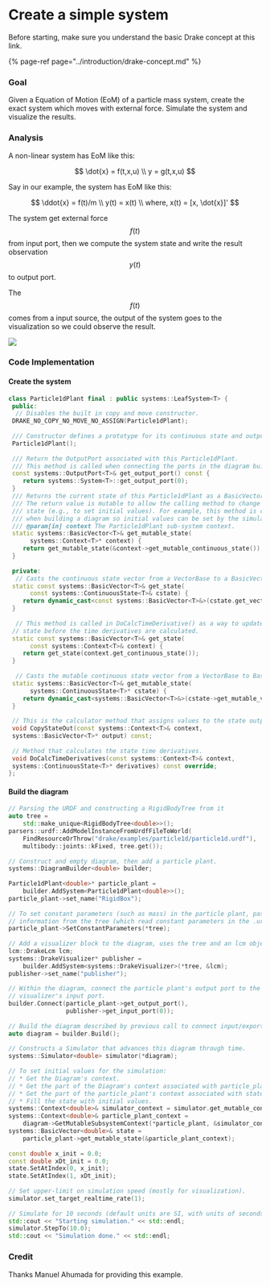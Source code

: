 # Create a simple system

Before starting, make sure you understand the basic Drake concept at this link.

{% page-ref page="../introduction/drake-concept.md" %}

### Goal

Given a Equation of Motion \(EoM\) of a particle mass system, create the exact system which moves with external force. Simulate the system and visualize the results.

### Analysis

A non-linear system has EoM like this:

$$
\dot{x} = f(t,x,u) \\
y = g(t,x,u)
$$

Say in our example, the system has EoM like this:

$$
\ddot{x} = f(t)/m \\
y(t) = x(t) \\
where,  x(t) = [x, \dot{x}]'
$$

The system get external force $$f(t)$$ from input port, then we compute the system state and write the result observation $$y(t)$$ to output port.

The $$f(t)$$ comes from a input source, the output of the system goes to the visualization so we could observe the result.

![](../.gitbook/assets/block-diagram-1.png)

### Code Implementation

#### Create the system

```cpp
class Particle1dPlant final : public systems::LeafSystem<T> {
 public:
  // Disables the built in copy and move constructor.
 DRAKE_NO_COPY_NO_MOVE_NO_ASSIGN(Particle1dPlant);
 
 /// Constructor defines a prototype for its continuous state and output port.
 Particle1dPlant();
 
 /// Return the OutputPort associated with this Particle1dPlant.
 /// This method is called when connecting the ports in the diagram builder.
 const systems::OutputPort<T>& get_output_port() const {
    return systems::System<T>::get_output_port(0);
 }
 /// Returns the current state of this Particle1dPlant as a BasicVector.
 /// The return value is mutable to allow the calling method to change the
 /// state (e.g., to set initial values). For example, this method is called
 /// when building a diagram so initial values can be set by the simulator.
 /// @param[in] context The Particle1dPlant sub-system context.
 static systems::BasicVector<T>& get_mutable_state(
      systems::Context<T>* context) {
    return get_mutable_state(&context->get_mutable_continuous_state());
 }
 
 private:
  // Casts the continuous state vector from a VectorBase to a BasicVector.
 static const systems::BasicVector<T>& get_state(
      const systems::ContinuousState<T>& cstate) {
    return dynamic_cast<const systems::BasicVector<T>&>(cstate.get_vector());
 }
 
  // This method is called in DoCalcTimeDerivative() as a way to update the
 // state before the time derivatives are calculated.
 static const systems::BasicVector<T>& get_state(
      const systems::Context<T>& context) {
    return get_state(context.get_continuous_state());
 }
 
  // Casts the mutable continuous state vector from a VectorBase to BasicVector.
 static systems::BasicVector<T>& get_mutable_state(
      systems::ContinuousState<T>* cstate) {
    return dynamic_cast<systems::BasicVector<T>&>(cstate->get_mutable_vector());
 }
 
 // This is the calculator method that assigns values to the state output port.
 void CopyStateOut(const systems::Context<T>& context,
 systems::BasicVector<T>* output) const;
 
 // Method that calculates the state time derivatives.
 void DoCalcTimeDerivatives(const systems::Context<T>& context,
 systems::ContinuousState<T>* derivatives) const override;
};
```

#### Build the diagram

```cpp
// Parsing the URDF and constructing a RigidBodyTree from it
auto tree =
    std::make_unique<RigidBodyTree<double>>();
parsers::urdf::AddModelInstanceFromUrdfFileToWorld(
    FindResourceOrThrow("drake/examples/particle1d/particle1d.urdf"),
    multibody::joints::kFixed, tree.get());
 
// Construct and empty diagram, then add a particle plant.
systems::DiagramBuilder<double> builder;
 
Particle1dPlant<double>* particle_plant =
    builder.AddSystem<Particle1dPlant<double>>();
particle_plant->set_name("RigidBox");
 
// To set constant parameters (such as mass) in the particle plant, pass
// information from the tree (which read constant parameters in the .urdf).
particle_plant->SetConstantParameters(*tree);
 
// Add a visualizer block to the diagram, uses the tree and an lcm object.
lcm::DrakeLcm lcm;
systems::DrakeVisualizer* publisher =
    builder.AddSystem<systems::DrakeVisualizer>(*tree, &lcm);
publisher->set_name("publisher");
 
// Within the diagram, connect the particle plant's output port to the
// visualizer's input port.
builder.Connect(particle_plant->get_output_port(),
                publisher->get_input_port(0));
 
// Build the diagram described by previous call to connect input/export port.
auto diagram = builder.Build();
 
// Constructs a Simulator that advances this diagram through time.
systems::Simulator<double> simulator(*diagram);
 
// To set initial values for the simulation:
// * Get the Diagram's context.
// * Get the part of the Diagram's context associated with particle_plant.
// * Get the part of the particle_plant's context associated with state.
// * Fill the state with initial values.
systems::Context<double>& simulator_context = simulator.get_mutable_context();
systems::Context<double>& particle_plant_context =
    diagram->GetMutableSubsystemContext(*particle_plant, &simulator_context);
systems::BasicVector<double>& state =
    particle_plant->get_mutable_state(&particle_plant_context);
 
const double x_init = 0.0;
const double xDt_init = 0.0;
state.SetAtIndex(0, x_init);
state.SetAtIndex(1, xDt_init);
 
// Set upper-limit on simulation speed (mostly for visualization).
simulator.set_target_realtime_rate(1);
 
// Simulate for 10 seconds (default units are SI, with units of seconds).
std::cout << "Starting simulation." << std::endl;
simulator.StepTo(10.0);
std::cout << "Simulation done." << std::endl;
```

### Credit

Thanks Manuel Ahumada for providing this example.


